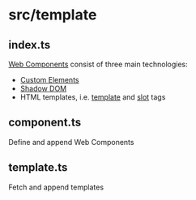 # src/template

## index.ts

[Web Components](https://developer.mozilla.org/en-US/docs/Web/Web_Components) consist of three main technologies:
- [Custom Elements](https://developer.mozilla.org/en-US/docs/Web/Web_Components/Using_custom_elements)
- [Shadow DOM](https://developer.mozilla.org/en-US/docs/Web/Web_Components/Using_shadow_DOM)
- HTML templates, i.e. [template](https://www.w3schools.com/tags/tag_template.asp) and [slot](https://developer.mozilla.org/en-US/docs/Web/HTML/Element/slot) tags

## component.ts

Define and append Web Components

## template.ts

Fetch and append templates